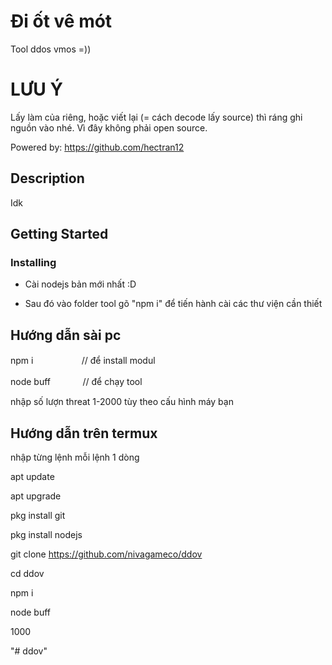 # Đi ốt vê mót

Tool ddos vmos =))

# LƯU Ý
Lấy làm của riêng, hoặc viết lại (= cách decode lấy source) thì ráng ghi nguồn vào nhé. Vì đây không phải open source.

Powered by: https://github.com/hectran12
## Description

Idk

## Getting Started

### Installing

* Cài nodejs bản mới nhất :D
  
* Sau đó vào folder tool gõ "npm i" để tiến hành cài các thư viện cần thiết

## Hướng dẫn sài pc

npm iㅤㅤㅤㅤㅤㅤ// để install modul 

node buffㅤㅤㅤㅤ// để chạy tool

nhập số lượn threat 1-2000 tùy theo cấu hình máy bạn

## Hướng dẫn trên termux

nhập từng lệnh mỗi lệnh 1 dòng

apt update

apt upgrade 

pkg install git 

pkg install nodejs 

git clone https://github.com/nivagameco/ddov

cd ddov 

npm i

node buff

1000

"# ddov" 
